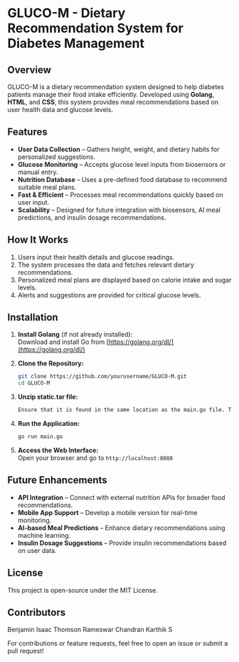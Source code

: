 # GLUCO-M - Dietary Recommendation System for Diabetes Management

## Overview
GLUCO-M is a dietary recommendation system designed to help diabetes patients manage their food intake efficiently. Developed using **Golang**, **HTML**, and **CSS**, this system provides meal recommendations based on user health data and glucose levels.

## Features
- **User Data Collection** – Gathers height, weight, and dietary habits for personalized suggestions.
- **Glucose Monitoring** – Accepts glucose level inputs from biosensors or manual entry.
- **Nutrition Database** – Uses a pre-defined food database to recommend suitable meal plans.
- **Fast & Efficient** – Processes meal recommendations quickly based on user input.
- **Scalability** – Designed for future integration with biosensors, AI meal predictions, and insulin dosage recommendations.

## How It Works
1. Users input their health details and glucose readings.
2. The system processes the data and fetches relevant dietary recommendations.
3. Personalized meal plans are displayed based on calorie intake and sugar levels.
4. Alerts and suggestions are provided for critical glucose levels.

## Installation
1. **Install Golang** (if not already installed):  
   Download and install Go from [https://golang.org/dl/](https://golang.org/dl/)

2. **Clone the Repository:**  
   ```sh
   git clone https://github.com/yourusername/GLUCO-M.git
   cd GLUCO-M
   ```
3. **Unzip static.tar file:**
   ```sh
   Ensure that it is found in the same location as the main.go file. This contains the databases to which you can also add new food items.
   ```

3. **Run the Application:**  
   ```sh
   go run main.go
   ```

4. **Access the Web Interface:**  
   Open your browser and go to `http://localhost:8080`

## Future Enhancements
- **API Integration** – Connect with external nutrition APIs for broader food recommendations.
- **Mobile App Support** – Develop a mobile version for real-time monitoring.
- **AI-based Meal Predictions** – Enhance dietary recommendations using machine learning.
- **Insulin Dosage Suggestions** – Provide insulin recommendations based on user data.

## License
This project is open-source under the MIT License.

## Contributors
Benjamin Isaac Thomson
Rameswar Chandran
Karthik S

For contributions or feature requests, feel free to open an issue or submit a pull request!
